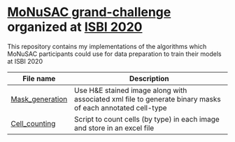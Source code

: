 # [MoNuSAC grand-challenge](https://monusac-2020.grand-challenge.org/) organized at [ISBI 2020](http://2020.biomedicalimaging.org/)

This repository contains my implementations of the algorithms which MoNuSAC participants could use for data preparation to train their models at ISBI 2020

| **File name** | **Description** |
| ------------- | ------------- |
| [Mask_generation](https://github.com/ruchikaverma-iitg/MoNuSAC/blob/master/Mask_generation.ipynb) | Use H&E stained image along with associated xml file to generate binary masks of each annotated cell-type|
| [Cell_counting](https://github.com/ruchikaverma-iitg/MoNuSAC/blob/master/Cell_counting.ipynb) | Script to count cells (by type) in each image and store in an excel file|
